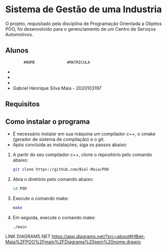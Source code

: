 # Sistema de Gestão de uma Industria
O projeto, requisitado pela disciplina de Programação Orientada a Objetos POO, foi desenvolvido para o gerenciamento de um Centro de Serviços Automotivos.

## Alunos
            #NOME              #MATRÍCULA
-   
- 
- 
- Gabriel Henrique Silva Maia - 2020103197

## Requisitos
#####

## Como instalar o programa
- É necessário instalar em sua máquina um compilador c++, o cmake (gerador de sistema de compilação) e o git.
- Após concluída as instalações, siga os passos abaixo:

1. A partir do seu compilador c++, clone o repositório pelo comando abaixo:
   ```sh
   git clone https://github.com/Biel-Maia/POO
   ```
2. Abra o diretório pelo comando abaixo:
    ```sh
    cd POO
    ```
3. Execute o comando make:
    ```sh
    make
    ```
4. Em seguida, execute o comando make:
    ```sh
    ./main
    ```



































LINK DIAGRAMS.NET
https://app.diagrams.net/?src=about#HBiel-Maia%2FPOO%2Fmain%2FDiagrama%20sem%20nome.drawio
